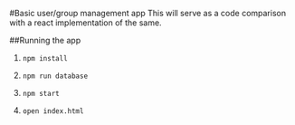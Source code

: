 #Basic user/group management app
This will serve as a code comparison with a react implementation of the same.

##Running the app
1) `npm install`

2) `npm run database`

3) `npm start`

4) `open index.html`
